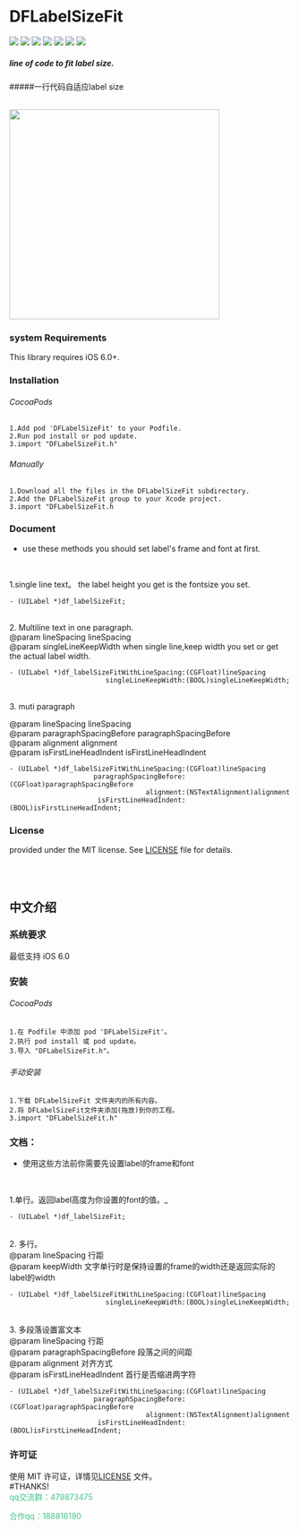 # DFLabelSizeFit

<img src="https://img.shields.io/badge/build-passing-green.svg">
<img src="https://img.shields.io/badge/pod-1.1.0-yellow.svg">
<img src="https://img.shields.io/badge/license-MIT-brightgreen.svg">
<img src="https://img.shields.io/badge/platform-iOS-blue.svg">
<img src="https://img.shields.io/badge/support-iOS%206%2B-yellowgreen.svg">
<a href="http://blog.csdn.net/hdfqq188816190" target="blank"><img src="https://img.shields.io/badge/blog-ihoudf-orange.svg"></a>
<a href="https://ihoudf.github.io/" target="blank"><img src="https://img.shields.io/badge/homepage-ihoudf-brightgreen.svg"></a>

##### line of code to fit label size.
#####一行代码自适应label size
<br>
<br>

<img width="375" src="https://github.com/ihoudf/DFLabelSizeFit/blob/master/IMG_4875.JPG?raw=true">


### system Requirements
This library requires iOS 6.0+.

### Installation

###### CocoaPods

    1.Add pod 'DFLabelSizeFit' to your Podfile.
    2.Run pod install or pod update.
    3.import "DFLabelSizeFit.h"


###### Manually

    1.Download all the files in the DFLabelSizeFit subdirectory.
    2.Add the DFLabelSizeFit group to your Xcode project.
    3.import "DFLabelSizeFit.h

### Document
* use these methods you should set label's frame and font at first. 
<br>

1.single line text。 the label height you get is the fontsize you set.<br>

```
- (UILabel *)df_labelSizeFit;
```

<br>
2. Multiline text in one paragraph.<br>
@param lineSpacing lineSpacing<br>
@param singleLineKeepWidth  when single line,keep width you set or get the actual label width.<br>

```
- (UILabel *)df_labelSizeFitWithLineSpacing:(CGFloat)lineSpacing
                        singleLineKeepWidth:(BOOL)singleLineKeepWidth;
```

<br>
3. muti paragraph<br>
 
 @param lineSpacing  lineSpacing<br>
 @param paragraphSpacingBefore  paragraphSpacingBefore<br>
 @param alignment   alignment<br>
 @param isFirstLineHeadIndent   isFirstLineHeadIndent<br>

```
- (UILabel *)df_labelSizeFitWithLineSpacing:(CGFloat)lineSpacing
                     paragraphSpacingBefore:(CGFloat)paragraphSpacingBefore
                                  alignment:(NSTextAlignment)alignment
                      isFirstLineHeadIndent:(BOOL)isFirstLineHeadIndent;
```

### License
provided under the MIT license. See <a href="https://github.com/ihoudf/DFLabelSizeFit/blob/master/LICENSE">LICENSE</a>  file for details.

<br>
<br>

## 中文介绍

### 系统要求
最低支持 iOS 6.0
### 安装
###### CocoaPods

    1.在 Podfile 中添加 pod 'DFLabelSizeFit'。
    2.执行 pod install 或 pod update。
    3.导入 "DFLabelSizeFit.h"。



###### 手动安装

    1.下载 DFLabelSizeFit 文件夹内的所有内容。
    2.将 DFLabelSizeFit文件夹添加(拖放)到你的工程。
    3.import "DFLabelSizeFit.h"


### 文档：
* 使用这些方法前你需要先设置label的frame和font
<br>

1.单行。返回label高度为你设置的font的值。_<br>

```
- (UILabel *)df_labelSizeFit;
```

<br>
2. 多行。<br>
@param lineSpacing 行距<br>
@param keepWidth 文字单行时是保持设置的frame的width还是返回实际的label的width<br>

```
- (UILabel *)df_labelSizeFitWithLineSpacing:(CGFloat)lineSpacing
                        singleLineKeepWidth:(BOOL)singleLineKeepWidth;
```

<br>
3. 多段落设置富文本<br>
 @param lineSpacing 行距<br>
 @param paragraphSpacingBefore 段落之间的间距<br>
 @param alignment 对齐方式<br>
 @param isFirstLineHeadIndent 首行是否缩进两字符<br>

```
- (UILabel *)df_labelSizeFitWithLineSpacing:(CGFloat)lineSpacing
                     paragraphSpacingBefore:(CGFloat)paragraphSpacingBefore
                                  alignment:(NSTextAlignment)alignment
                      isFirstLineHeadIndent:(BOOL)isFirstLineHeadIndent;
```

### 许可证
使用 MIT 许可证，详情见<a href="https://github.com/ihoudf/DFLabelSizeFit/blob/master/LICENSE">LICENSE</a> 文件。
<br>
#THANKS!
<br>
<font color="#42C485">qq交流群：479873475</font>
<br>

<font color="#42C485">合作qq：188816190</font>
<br>


